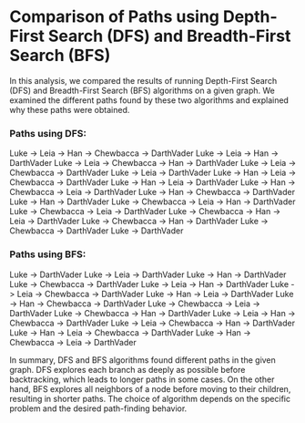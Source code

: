 # Comparison of Paths using Depth-First Search (DFS) and Breadth-First Search (BFS)

In this analysis, we compared the results of running Depth-First Search (DFS) and Breadth-First Search (BFS) algorithms on a given graph. We examined the different paths found by these two algorithms and explained why these paths were obtained.

### Paths using DFS:

Luke -> Leia -> Han -> Chewbacca -> DarthVader
Luke -> Leia -> Han -> DarthVader
Luke -> Leia -> Chewbacca -> Han -> DarthVader
Luke -> Leia -> Chewbacca -> DarthVader
Luke -> Leia -> DarthVader
Luke -> Han -> Leia -> Chewbacca -> DarthVader
Luke -> Han -> Leia -> DarthVader
Luke -> Han -> Chewbacca -> Leia -> DarthVader
Luke -> Han -> Chewbacca -> DarthVader
Luke -> Han -> DarthVader
Luke -> Chewbacca -> Leia -> Han -> DarthVader
Luke -> Chewbacca -> Leia -> DarthVader
Luke -> Chewbacca -> Han -> Leia -> DarthVader
Luke -> Chewbacca -> Han -> DarthVader
Luke -> Chewbacca -> DarthVader
Luke -> DarthVader

### Paths using BFS:

Luke -> DarthVader
Luke -> Leia -> DarthVader
Luke -> Han -> DarthVader
Luke -> Chewbacca -> DarthVader
Luke -> Leia -> Han -> DarthVader
Luke -> Leia -> Chewbacca -> DarthVader
Luke -> Han -> Leia -> DarthVader
Luke -> Han -> Chewbacca -> DarthVader
Luke -> Chewbacca -> Leia -> DarthVader
Luke -> Chewbacca -> Han -> DarthVader
Luke -> Leia -> Han -> Chewbacca -> DarthVader
Luke -> Leia -> Chewbacca -> Han -> DarthVader
Luke -> Han -> Leia -> Chewbacca -> DarthVader
Luke -> Han -> Chewbacca -> Leia -> DarthVader

In summary, DFS and BFS algorithms found different paths in the given graph. DFS explores each branch as deeply as possible before backtracking, which leads to longer paths in some cases. On the other hand, BFS explores all neighbors of a node before moving to their children, resulting in shorter paths. The choice of algorithm depends on the specific problem and the desired path-finding behavior.
